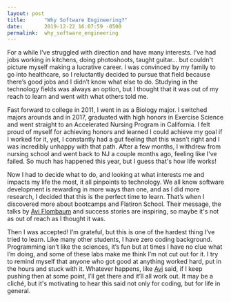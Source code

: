 ```yaml
---
layout: post
title:      "Why Software Engineering?"
date:       2019-12-22 16:07:59 -0500
permalink:  why_software_engineering
---
```


For a while I’ve struggled with direction and have many interests. I’ve had jobs working in kitchens, doing photoshoots, taught guitar… but couldn't picture myself making a lucrative career. I was convinced by my family to go into healthcare, so I reluctantly decided to pursue that field because there’s good jobs and I didn’t know what else to do. Studying in the technology fields was always an option, but I thought that it was out of my reach to learn and went with what others told me.

Fast forward to college in 2011, I went in as a Biology major. I switched majors arounds and in 2017, graduated with high honors in Exercise Science and went straight to an Accelerated Nursing Program in California. I felt proud of myself for achieving honors and learned I could achieve my goal if I worked for it, yet, I constantly had a gut feeling that this wasn’t right and I was incredibly unhappy with that path. After a few months, I withdrew from nursing school and went back to NJ a couple months ago, feeling like I've failed. So much has happened this year, but I guess that's how life works!

Now I had to decide what to do, and looking at what interests me and impacts my life the most, it all pinpoints to technology. We all know software development is rewarding in more ways than one, and as I did more research, I decided that this is the perfect time to learn. That’s when I discovered more about bootcamps and Flatiron School. Their message, the talks by [Avi Flombaum](https://www.youtube.com/watch?v=z9DJn5EMtZQ) and success stories are inspiring, so maybe it's not as out of reach as I thought it was.

Then I was accepted! I’m grateful, but this is one of the hardest thing I’ve tried to learn. Like many other students, I have zero coding background. Programming isn’t like the sciences, it’s fun but at times I have no clue what I’m doing, and some of these labs make me think I’m not cut out for it. I try to remind myself that anyone who got good at anything worked hard, put in the hours and stuck with it. Whatever happens, like [Avi](https://www.youtube.com/watch?v=z9DJn5EMtZQ) said, if I keep pushing then at some point, I’ll get there and it’ll all work out. It may be a cliché, but it's motivating to hear this said not only for coding, but for life in general.
